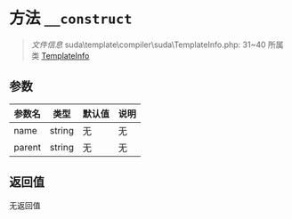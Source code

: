 # 方法 `__construct`

> *文件信息* suda\template\compiler\suda\TemplateInfo.php: 31~40
> 所属类 [TemplateInfo](../TemplateInfo.md)




## 参数


| 参数名 | 类型 | 默认值 | 说明 |
|--------|-----|-------|-------|
| name |  string | 无 | 无 |
| parent |  string | 无 | 无 |



## 返回值

无返回值
